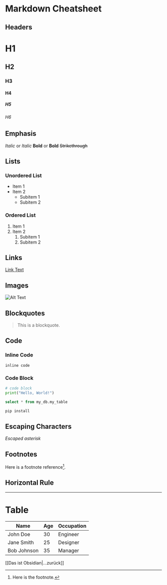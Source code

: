 # Markdown Cheatsheet

## Headers
# H1
## H2
### H3
#### H4
##### H5
###### H6

## Emphasis
*Italic* or _Italic_
**Bold** or __Bold__
~~Strikethrough~~

## Lists
### Unordered List
- Item 1
- Item 2
  - Subitem 1
  - Subitem 2

### Ordered List
1. Item 1
2. Item 2
   1. Subitem 1
   2. Subitem 2

## Links
[Link Text](http://example.com)

## Images
![Alt Text](http://example.com/image.jpg)

## Blockquotes
> This is a blockquote.

## Code
### Inline Code
`inline code`

### Code Block
```python
# code block
print("Hello, World!")
```

``` sql
select * from my_db.my_table
```


``` bash 
pip install 
```

## Escaping Characters

*Escaped asterisk*

## Footnotes

Here is a footnote reference[^1].


[^1]: Here is the footnote.

## Horizontal Rule
---------------------

# Table
| Name        | Age | Occupation |
| ----------- | --- | ---------- |
| John Doe    | 30  | Engineer   |
| Jane Smith  | 25  | Designer   |
| Bob Johnson | 35  | Manager    |


[[Das ist Obsidian|...zurück]]